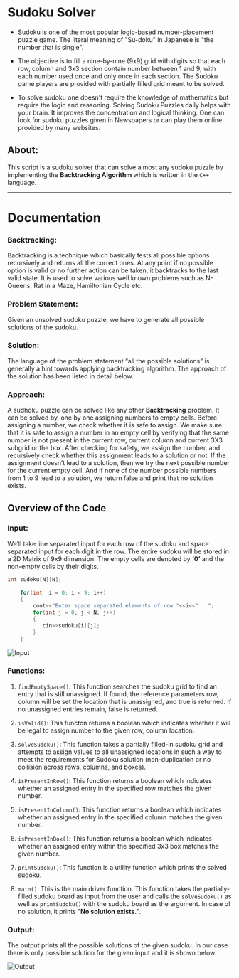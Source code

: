 # Sudoku Solver

-	Sudoku is one of the most popular logic-based number-placement puzzle game. The literal meaning of "Su-doku" in Japanese is "the number that is single".

-	The objective is to fill a nine-by-nine (9x9) grid with digits so that each row, column and 3x3 section contain number between 1 and 9, with each number used once and only once in each section. The Sudoku game players are provided with partially filled grid meant to be solved.

-	To solve sudoku one doesn't require the knowledge of mathematics but require the logic and reasoning. Solving Sudoku Puzzles daily helps with your brain. It improves the concentration and logical thinking. One can look for sudoku puzzles given in Newspapers or can play them online provided by many websites. 

## About:

This script is a sudoku solver that can solve almost any sudoku puzzle by implementing the **Backtracking Algorithm** which is written in the ```C++``` language.

---

# Documentation

### Backtracking:

Backtracking is a technique which basically tests all possible options recursively and returns all the correct ones. At any point if no possible option is valid or no further action can be taken, it backtracks to the last valid state. It is used to solve various well known problems such as N-Queens, Rat in a Maze, Hamiltonian Cycle etc. 

### Problem Statement: 

Given an unsolved sudoku puzzle, we have to generate all possible solutions of the sudoku.

### Solution:

The language of the problem statement “all the possible solutions” is generally a hint towards applying backtracking algorithm. The approach of the solution has been listed in detail below.

### Approach:

A sudhoku puzzle can be solved like any other **Backtracking** problem. It can be solved by, one by one assigning numbers to empty cells. Before assigning a number, we check whether it is safe to assign. We make sure that it is safe to assign a number in an empty cell by verifying that the same number is not present in the current row, current column and current 3X3 subgrid or the box. After checking for safety, we assign the number, and recursively check whether this assignment leads to a solution or not. If the assignment doesn’t lead to a solution, then we try the next possible number for the current empty cell. And if none of the number possible numbers from 1 to 9 lead to a solution, we return false and print that no solution exists.

## Overview of the Code

### Input:

We’ll take line separated input for each row of the sudoku and space separated input for each digit in the row. The entire sudoku will be stored in a 2D Matrix of 9x9 dimension. The empty cells are denoted by **‘0’** and the non-empty cells by their digits.

```C++
int sudoku[N][N];
    
    for(int  i = 0; i < 9; i++)
    {
        cout<<"Enter space separated elements of row "<<i<<" : ";
        for(int j = 0; j < N; j++)
        {
           cin>>sudoku[i][j];
        }
    }
```   

![Input](https://user-images.githubusercontent.com/53916781/123072386-1ecb6980-d433-11eb-9c8e-af675ee57481.PNG)

   
### Functions:

1. ```findEmptySpace()```: This function searches the sudoku grid to find an entry that is still unassigned. If found, the reference parameters row, column will be set the location that is unassigned, and true is returned. If no unassigned entries remain, false is returned.

2. ```isValid()```: This functon returns a boolean which indicates whether it will be legal to assign number to the given row, column location.

3. ```solveSudoku()```: This function takes a partially filled-in sudoku grid and attempts to assign values to all unassigned locations in such a way to meet the requirements for Sudoku solution (non-duplication or no collision across rows, columns, and boxes).

4. ```isPresentInRow()```: This function returns a boolean which indicates whether an assigned entry in the specified row matches the given number. 

5. ```isPresentInColumn()```: This function returns a boolean which indicates whether an assigned entry in the specified column matches the given number.

6. ```isPresentInBox()```: This function returns a boolean which indicates whether an assigned entry within the specified 3x3 box matches the given number.

7. ```printSudoku()```: This function is a utility function which prints the solved sudoku.

8. ```main()```: This is the main driver function. This function takes the partially-filled sudoku board as input from the user and calls the ```solveSudoku()``` as well as ```printSudoku()``` with the sudoku board as the argument. In case of no solution, it prints "**No solution exists.**".

### Output:

The output prints all the possible solutions of the given sudoku. In our case there is only possible solution for the given input and it is shown below.

![Output](https://user-images.githubusercontent.com/53916781/123075380-d19cc700-d435-11eb-9840-45f943378854.PNG)
